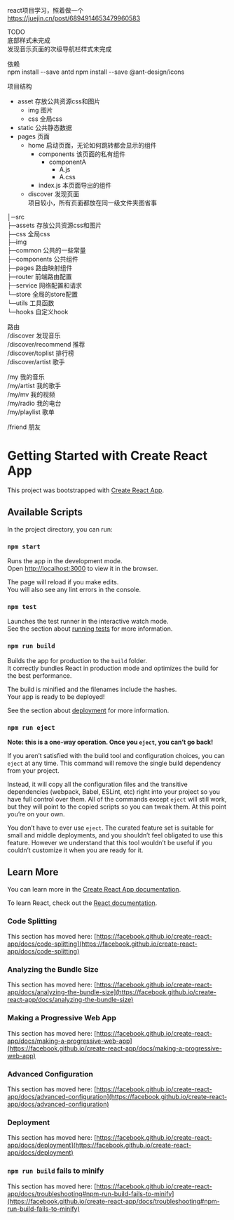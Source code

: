 react项目学习，照着做一个  
https://juejin.cn/post/6894914653479960583  

TODO  
底部样式未完成  
发现音乐页面的次级导航栏样式未完成  


依赖  
npm install --save antd
npm install --save @ant-design/icons  


项目结构  
* asset 存放公共资源css和图片  
  * img 图片  
  * css 全局css  
* static 公共静态数据  
* pages 页面  
  * home 启动页面，无论如何跳转都会显示的组件  
    * components 该页面的私有组件
      * componentA
        * A.js
        * A.css
    * index.js 本页面导出的组件
  * discover 发现页面  
项目较小，所有页面都放在同一级文件夹图省事  


│─src  
  ├─assets 存放公共资源css和图片  
    ├─css  全局css  
    ├─img  
  ├─common  公共的一些常量  
  ├─components 公共组件  
  ├─pages   路由映射组件  
  ├─router  前端路由配置  
  ├─service 网络配置和请求  
  └─store   全局的store配置  
  └─utils   工具函数  
  └─hooks   自定义hook  


路由  
/discover 发现音乐  
/discover/recommend 推荐  
/discover/toplist 排行榜  
/discover/artist 歌手  

/my 我的音乐  
/my/artist 我的歌手  
/my/mv 我的视频  
/my/radio 我的电台  
/my/playlist 歌单  

/friend 朋友  









# Getting Started with Create React App

This project was bootstrapped with [Create React App](https://github.com/facebook/create-react-app).

## Available Scripts

In the project directory, you can run:

### `npm start`

Runs the app in the development mode.\
Open [http://localhost:3000](http://localhost:3000) to view it in the browser.

The page will reload if you make edits.\
You will also see any lint errors in the console.

### `npm test`

Launches the test runner in the interactive watch mode.\
See the section about [running tests](https://facebook.github.io/create-react-app/docs/running-tests) for more information.

### `npm run build`

Builds the app for production to the `build` folder.\
It correctly bundles React in production mode and optimizes the build for the best performance.

The build is minified and the filenames include the hashes.\
Your app is ready to be deployed!

See the section about [deployment](https://facebook.github.io/create-react-app/docs/deployment) for more information.

### `npm run eject`

**Note: this is a one-way operation. Once you `eject`, you can’t go back!**

If you aren’t satisfied with the build tool and configuration choices, you can `eject` at any time. This command will remove the single build dependency from your project.

Instead, it will copy all the configuration files and the transitive dependencies (webpack, Babel, ESLint, etc) right into your project so you have full control over them. All of the commands except `eject` will still work, but they will point to the copied scripts so you can tweak them. At this point you’re on your own.

You don’t have to ever use `eject`. The curated feature set is suitable for small and middle deployments, and you shouldn’t feel obligated to use this feature. However we understand that this tool wouldn’t be useful if you couldn’t customize it when you are ready for it.

## Learn More

You can learn more in the [Create React App documentation](https://facebook.github.io/create-react-app/docs/getting-started).

To learn React, check out the [React documentation](https://reactjs.org/).

### Code Splitting

This section has moved here: [https://facebook.github.io/create-react-app/docs/code-splitting](https://facebook.github.io/create-react-app/docs/code-splitting)

### Analyzing the Bundle Size

This section has moved here: [https://facebook.github.io/create-react-app/docs/analyzing-the-bundle-size](https://facebook.github.io/create-react-app/docs/analyzing-the-bundle-size)

### Making a Progressive Web App

This section has moved here: [https://facebook.github.io/create-react-app/docs/making-a-progressive-web-app](https://facebook.github.io/create-react-app/docs/making-a-progressive-web-app)

### Advanced Configuration

This section has moved here: [https://facebook.github.io/create-react-app/docs/advanced-configuration](https://facebook.github.io/create-react-app/docs/advanced-configuration)

### Deployment

This section has moved here: [https://facebook.github.io/create-react-app/docs/deployment](https://facebook.github.io/create-react-app/docs/deployment)

### `npm run build` fails to minify

This section has moved here: [https://facebook.github.io/create-react-app/docs/troubleshooting#npm-run-build-fails-to-minify](https://facebook.github.io/create-react-app/docs/troubleshooting#npm-run-build-fails-to-minify)
